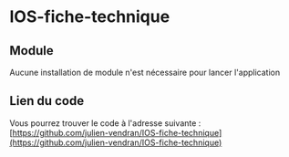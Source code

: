 # IOS-fiche-technique

## Module 
Aucune installation de module n'est nécessaire pour lancer l'application 

## Lien du code 
Vous pourrez trouver le code à l'adresse suivante : [https://github.com/julien-vendran/IOS-fiche-technique](https://github.com/julien-vendran/IOS-fiche-technique)
